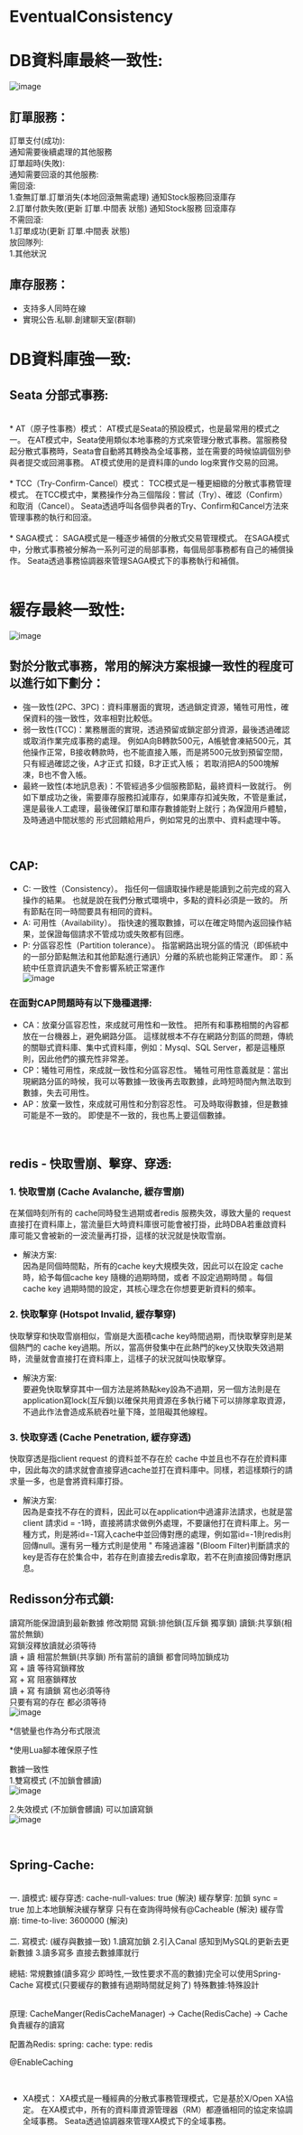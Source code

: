 # EventualConsistency

# DB資料庫最終一致性:

![image](https://github.com/lzz0826/EventualConsistency/blob/main/img/10.png)

## 訂單服務：
訂單支付(成功):<br />
  通知需要後續處理的其他服務<br />
    訂單超時(失敗):<br />
      通知需要回滾的其他服務:<br />
       需回滾:<br />
1.查無訂單.訂單消失(本地回滾無需處理) 通知Stock服務回滾庫存<br />
2.訂單付款失敗(更新 訂單.中間表 狀態) 通知Stock服務 回滾庫存<br />
       不需回滾:<br />
1.訂單成功(更新 訂單.中間表 狀態)<br />
       放回隊列:<br />
1.其他狀況<br />


## 庫存服務：
- 支持多人同時在線<br />
- 實現公告.私聊.創建聊天室(群聊)<br />


# DB資料庫強一致:
## Seata 分部式事務:
<br />
 * AT（原子性事務）模式：
AT模式是Seata的預設模式，也是最常用的模式之一。
在AT模式中，Seata使用類似本地事務的方式來管理分散式事務。當服務發起分散式事務時，Seata會自動將其轉換為全域事務，並在需要的時候協調個別參與者提交或回溯事務。
AT模式使用的是資料庫的undo log來實作交易的回溯。 <br />
<br />
 * TCC（Try-Confirm-Cancel）模式：
TCC模式是一種更細緻的分散式事務管理模式。
在TCC模式中，業務操作分為三個階段：嘗試（Try）、確認（Confirm）和取消（Cancel）。
Seata透過呼叫各個參與者的Try、Confirm和Cancel方法來管理事務的執行和回滾。 <br />
<br />
 * SAGA模式：
SAGA模式是一種逐步補償的分散式交易管理模式。
在SAGA模式中，分散式事務被分解為一系列可逆的局部事務，每個局部事務都有自己的補償操作。
Seata透過事務協調器來管理SAGA模式下的事務執行和補償。 <br />
<br />


# 緩存最終一致性:

![image](https://github.com/lzz0826/EventualConsistency/blob/main/img/003.png)

## 對於分散式事務，常用的解決方案根據一致性的程度可以進行如下劃分：

  * 強一致性(2PC、3PC)：資料庫層面的實現，透過鎖定資源，犧牲可用性，確保資料的強一致性，效率相對比較低。
  * 弱一致性(TCC)：業務層面的實現，透過預留或鎖定部分資源，最後透過確認或取消作業完成事務的處理。 例如A向B轉款500元，A帳號會凍結500元，其他操作正常，B接收轉款時，也不能直接入賬，而是將500元放到預留空間，只有經過確認之後，A才正式 扣錢，B才正式入帳； 若取消把A的500塊解凍，B也不會入帳。
  * 最終一致性(本地訊息表)：不管經過多少個服務節點，最終資料一致就行。 例如下單成功之後，需要庫存服務扣減庫存，如果庫存扣減失敗，不管是重試，還是最後人工處理，最後確保訂單和庫存數據能對上就行；為保證用戶體驗，及時通過中間狀態的 形式回饋給用戶，例如常見的出票中、資料處理中等。

<br />

## CAP:
  * C: 一致性（Consistency）。 指任何一個讀取操作總是能讀到之前完成的寫入操作的結果。 也就是說在我們分散式環境中，多點的資料必須是一致的。 所有節點在同一時間要具有相同的資料。  <br />
  * A: 可用性（Availability）。 指快速的獲取數據，可以在確定時間內返回操作結果，並保證每個請求不管成功或失敗都有回應。  <br />
  * P: 分區容忍性（Partition tolerance）。 指當網路出現分區的情況（即係統中的一部分節點無法和其他節點進行通訊）分離的系統也能夠正常運作。 即：系統中任意資訊遺失不會影響系統正常運作  <br />
![image](https://github.com/lzz0826/EventualConsistency/blob/main/img/008.png)
  

### 在面對CAP問題時有以下幾種選擇:
  * CA：放棄分區容忍性，來成就可用性和一致性。 把所有和事務相關的內容都放在一台機器上，避免網路分區。 這樣就根本不存在網路分割區的問題，傳統的關聯式資料庫、集中式資料庫，例如：Mysql、SQL Server，都是這種原則，因此他們的擴充性非常差。
  * CP：犧牲可用性，來成就一致性和分區容忍性。 犧牲可用性意義就是：當出現網路分區的時候，我可以等數據一致後再去取數據，此時短時間內無法取到數據，失去可用性。
  * AP：放棄一致性，來成就可用性和分割容忍性。 可及時取得數據，但是數據可能是不一致的。 即使是不一致的，我也馬上要這個數據。

<br />


## redis - 快取雪崩、擊穿、穿透:

### 1. 快取雪崩 (Cache Avalanche, 緩存雪崩) 
在某個時刻所有的 cache同時發生過期或者redis 服務失效，導致大量的 request 直接打在資料庫上，當流量巨大時資料庫很可能會被打掛，此時DBA若重啟資料庫可能又會被新的一波流量再打掛，這樣的狀況就是快取雪崩。  <br />
* 解決方案:   <br />
因為是同個時間點，所有的cache key大規模失效，因此可以在設定 cache 時，給予每個cache key 隨機的過期時間，或者 不設定過期時間 。每個cache key 過期時間的設定，其核心理念在你想要更新資料的頻率。

###  2. 快取擊穿 (Hotspot Invalid, 緩存擊穿)
快取擊穿和快取雪崩相似，雪崩是大面積cache key時間過期，而快取擊穿則是某個熱門的 cache key過期。所以，當高併發集中在此熱門的key又快取失效過期時，流量就會直接打在資料庫上，這樣子的狀況就叫快取擊穿。  <br />
* 解決方案:   <br />
要避免快取擊穿其中一個方法是將熱點key設為不過期，另一個方法則是在application寫lock(互斥鎖)以確保共用資源在多執行緒下可以排隊拿取資源，不過此作法會造成系統吞吐量下降，並阻礙其他線程。

###  3. 快取穿透 (Cache Penetration, 緩存穿透)
快取穿透是指client request 的資料並不存在於 cache 中並且也不存在於資料庫中，因此每次的請求就會直接穿過cache並打在資料庫中。同樣，若這樣類行的請求量一多，也是會將資料庫打掛。
* 解決方案:   <br />
因為是查找不存在的資料，因此可以在application中過濾非法請求，也就是當client 請求id = -1時，直接將請求做例外處理，不要讓他打在資料庫上。另一種方式，則是將id=-1寫入cache中並回傳對應的處理，例如當id=-1則redis則回傳null。還有另一種方式則是使用 " 布隆過濾器 "(Bloom Filter)判斷請求的key是否存在於集合中，若存在則直接去redis拿取，若不在則直接回傳對應訊息。


## Redisson分布式鎖:
讀寫所能保證讀到最新數據 修改期間 寫鎖:排他鎖(互斥鎖 獨享鎖)  讀鎖:共享鎖(相當於無鎖) <br />
寫鎖沒釋放讀就必須等待 <br />
讀 + 讀 相當於無鎖(共享鎖) 所有當前的讀鎖 都會同時加鎖成功 <br />
寫 + 讀 等待寫鎖釋放 <br />
寫 + 寫 阻塞鎖釋放 <br />
讀 + 寫 有讀鎖 寫也必須等待 <br />
只要有寫的存在 都必須等待 <br />
![image](https://github.com/lzz0826/EventualConsistency/blob/main/img/002.png)

 *信號量也作為分布式限流

 *使用Lua腳本確保原子性

數據一致性  <br />
1.雙寫模式 (不加鎖會髒讀)  <br />
![image](https://github.com/lzz0826/EventualConsistency/blob/main/img/004.png)
  
2.失效模式 (不加鎖會髒讀) 可以加讀寫鎖  <br />
![image](https://github.com/lzz0826/EventualConsistency/blob/main/img/005.png)
  



<br />

## Spring-Cache:

<br />
   一. 讀模式:
     緩存穿透: cache-null-values: true (解決)
     緩存擊穿: 加鎖 sync = true 加上本地鎖解決緩存擊穿 只有在查詢得時候有@Cacheable (解決)
     緩存雪崩: time-to-live: 3600000 (解決)   <br />
     <br />
   二. 寫模式: (緩存與數據一致)
     1.讀寫加鎖
     2.引入Canal 感知到MySQL的更新去更新數據
     3.讀多寫多 直接去數據庫就行   <br />
     <br />
   總結:
     常規數據(讀多寫少 即時性,一致性要求不高的數據)完全可以使用Spring-Cache
     寫模式(只要緩存的數據有過期時間就足夠了)
     特殊數據:特殊設計   <br />
     <br />
  
   原理: CacheManger(RedisCacheManager) -> Cache(RedisCache) -> Cache負責緩存的讀寫   <br />
   
   配置為Redis:
   spring:
    cache:
     type: redis
  
   @EnableCaching

<br />


 * XA模式：
XA模式是一種經典的分散式事務管理模式，它是基於X/Open XA協定。
在XA模式中，所有的資料庫資源管理器（RM）都遵循相同的協定來協調全域事務。
Seata透過協調器來管理XA模式下的全域事務。


